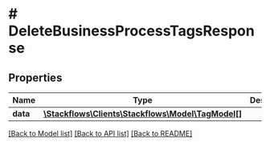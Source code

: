 # # DeleteBusinessProcessTagsResponse

## Properties

Name | Type | Description | Notes
------------ | ------------- | ------------- | -------------
**data** | [**\Stackflows\Clients\Stackflows\Model\TagModel[]**](TagModel.md) |  | [optional]

[[Back to Model list]](../../README.md#models) [[Back to API list]](../../README.md#endpoints) [[Back to README]](../../README.md)
